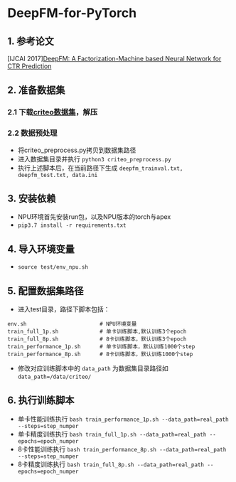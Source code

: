 # DeepFM-for-PyTorch

## 1. 参考论文
[IJCAI 2017][DeepFM: A Factorization-Machine based Neural Network for CTR Prediction](http://www.ijcai.org/proceedings/2017/0239.pdf)

## 2. 准备数据集
### 2.1 下载[criteo数据集](https://labs.criteo.com/2014/02/kaggle-display-advertising-challenge-dataset/)，解压
### 2.2 数据预处理
  - 将criteo_preprocess.py拷贝到数据集路径
  - 进入数据集目录并执行 `python3 criteo_preprocess.py`
  - 执行上述脚本后，在当前路径下生成 `deepfm_trainval.txt, deepfm_test.txt, data.ini`

## 3. 安装依赖
- NPU环境首先安装run包，以及NPU版本的torch与apex
- `pip3.7 install -r requirements.txt`

## 4. 导入环境变量
- `source test/env_npu.sh`

## 5. 配置数据集路径
- 进入test目录，路径下脚本包括：
```
env.sh                       # NPU环境变量
train_full_1p.sh             # 单卡训练脚本,默认训练3个epoch
train_full_8p.sh             # 8卡训练脚本，默认训练3个epoch
train_performance_1p.sh      # 单卡训练脚本，默认训练1000个step
train_performance_8p.sh      # 8卡训练脚本，默认训练1000个step
```
- 修改对应训练脚本中的 `data_path` 为数据集目录路径如 `data_path=/data/criteo/`
  
## 6. 执行训练脚本
- 单卡性能训练执行 `bash train_performance_1p.sh --data_path=real_path --steps=step_numper`
- 单卡精度训练执行 `bash train_full_1p.sh --data_path=real_path --epochs=epoch_numper`
- 8卡性能训练执行 `bash train_performance_8p.sh --data_path=real_path --steps=step_numper`
- 8卡精度训练执行 `bash train_full_8p.sh --data_path=real_path --epochs=epoch_numper`